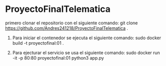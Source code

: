 # ProyectoFinalTelematica
primero clonar el repositorio con el siguiente comando: 
git clone https://github.com/Andres241218/ProyectoFinalTelematica .

1. Para iniciar el contenedor se ejecuta el siguiente comando:
  sudo docker build -t proyectofinal:01 .

2. Para ejecturar el servicio se usa el siguiente comando:
  sudo docker run -it -p 80:80 proyectofinal:01 python3 app.py                                                                
 
